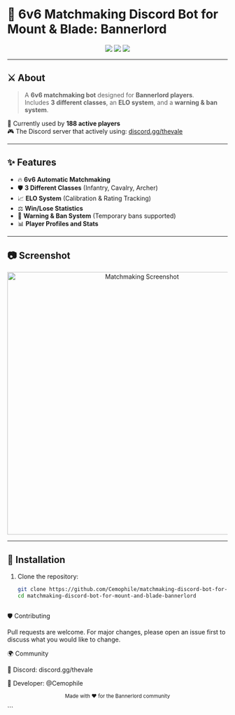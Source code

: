 # 🏹 6v6 Matchmaking Discord Bot for Mount & Blade: Bannerlord

<p align="center">
  <img src="https://img.shields.io/badge/Mount%20%26%20Blade-Bannerlord-8A2BE2?style=for-the-badge&logo=steam&logoColor=white" />
  <img src="https://img.shields.io/badge/Discord-Bot-5865F2?style=for-the-badge&logo=discord&logoColor=white" />
  <img src="https://img.shields.io/badge/ELO%20System-Active-green?style=for-the-badge" />
</p>

---

## ⚔️ About

> A **6v6 matchmaking bot** designed for **Bannerlord players**.  
> Includes **3 different classes**, an **ELO system**, and a **warning & ban system**.  

📌 Currently used by **188 active players**  
🎮 The Discord server that actively using: [discord.gg/thevale](https://discord.gg/thevale)  

---

## ✨ Features

- 🔥 **6v6 Automatic Matchmaking**  
- 🛡️ **3 Different Classes** (Infantry, Cavalry, Archer)  
- 📈 **ELO System** (Calibration & Rating Tracking)  
- ⚖️ **Win/Lose Statistics**  
- 🚫 **Warning & Ban System** (Temporary bans supported)  
- 📊 **Player Profiles and Stats**  

---

## 📷 Screenshot

<p align="center">
  <img src="https://imgur.com/a/f8dSWBD" width="600" alt="Matchmaking Screenshot" />
</p>

---

## 🚀 Installation

1. Clone the repository:
   ```bash
   git clone https://github.com/Cemophile/matchmaking-discord-bot-for-mount-and-blade-bannerlord.git
   cd matchmaking-discord-bot-for-mount-and-blade-bannerlord



🛡️ Contributing

Pull requests are welcome. For major changes, please open an issue first to discuss what you would like to change.

🌍 Community

📌 Discord: discord.gg/thevale

📌 Developer: @Cemophile

<p align="center"> <sub>Made with ❤️ for the Bannerlord community</sub> </p> ```